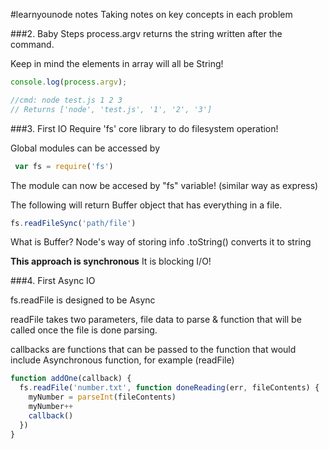 #learnyounode notes
Taking notes on key concepts in each problem

###2. Baby Steps
process.argv returns the string written after the command.

Keep in mind the elements in array will all be String!

```javascript
console.log(process.argv);

//cmd: node test.js 1 2 3
// Returns ['node', 'test.js', '1', '2', '3']
```

###3. First IO
Require 'fs' core library to do filesystem operation!

Global modules can be accessed by
```javascript
 var fs = require('fs')
```

The module can now be accesed by "fs" variable!
(similar way as express)

The following will return Buffer object that has everything in a file.
```javascript
fs.readFileSync('path/file')
```

What is Buffer?
Node's way of storing info
.toString() converts it to string

**This approach is synchronous**
It is blocking I/O!

###4. First  Async IO

fs.readFile is designed to be Async

readFile takes two parameters, file data to parse & function that
will be called once the file is done parsing.

callbacks are functions that can be passed to the function that would include
Asynchronous function, for example (readFile)

```javascript
function addOne(callback) {
  fs.readFile('number.txt', function doneReading(err, fileContents) {
    myNumber = parseInt(fileContents)
    myNumber++
    callback()
  })
}
```
